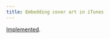 ```yaml
---
title: Embedding cover art in iTunes
---
```


[Implemented](http://www.wincent.com/a/support/bugs/show_bug.cgi?id=8).

